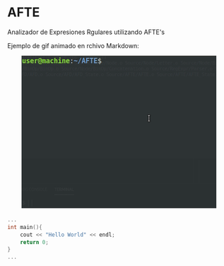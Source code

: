 # AFTE
Analizador de Expresiones Rgulares utilizando AFTE's

Ejemplo de gif animado en rchivo Markdown:
<p align="center">
	<img src="Readme_Source/Peek_Example_1.gif">
</p>

```c++
...
int main(){
	cout << "Hello World" << endl;
	return 0;
}
...
```
